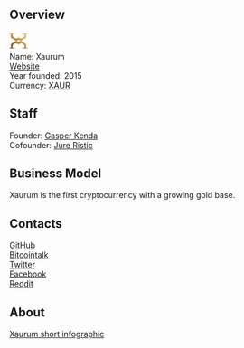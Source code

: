 ## Overview
![ logo](logo/xaurum.png)  
Name: Xaurum  
[Website](http://www.xaurum.org)  
Year founded: 2015  
Currency: [XAUR](https://coinmarketcap.com/assets/xaurum/)  
## Staff
Founder: [Gasper Kenda](../people/gasper_kenda.md)  
Cofounder: [Jure Ristic](../people/jure_ristic.md)  
## Business Model
Xaurum is the first cryptocurrency with a growing gold base. 
## Contacts
[GitHub](https://github.com/XaurumTeam)  
[Bitcointalk](https://bitcointalk.org/index.php?topic=970586.0)  
[Twitter](https://twitter.com/xaurumofficial)  
[Facebook](https://www.facebook.com/xaurumofficial/)     
[Reddit](https://www.reddit.com/r/xaurum/)  
## About
[Xaurum short infographic](https://www.youtube.com/watch?v=P8aD3AeDpLQ)
